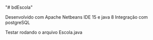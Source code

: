 "# bdEscola" 

Desenvolvido com Apache Netbeans IDE 15 e java 8
Integração com postgreSQL

Testar rodando o arquivo Escola.java
